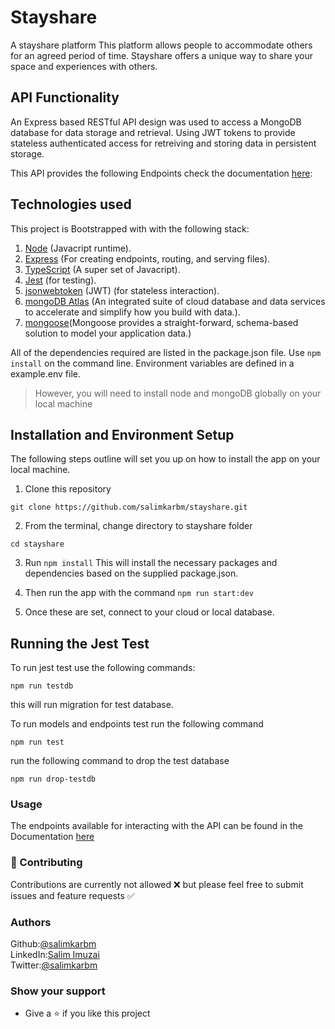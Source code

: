 # Stayshare
A stayshare platform This platform allows people to accommodate others for an agreed period of time. Stayshare offers a unique way to share your space and experiences with others.

## API Functionality
An Express based RESTful API design was used to access a MongoDB database for data storage and retrieval.
Using JWT tokens to provide stateless authenticated access for retreiving and storing data in persistent storage.

This API provides the following Endpoints check the documentation [here]():


## Technologies used

This project is Bootstrapped with with the following stack:

1. [Node](https://nodejs.org/en/) (Javacript runtime).
2. [Express](https://expressjs.com/) (For creating endpoints, routing, and serving files).
3. [TypeScript](https://www.typescriptlang.org/) (A super set of Javacript).
4. [Jest](https://jestjs.io/) (for testing).
5. [jsonwebtoken](https://jwt.io/) (JWT) (for stateless interaction).
6. [mongoDB Atlas](https://www.mongodb.com/) (An integrated suite of cloud database and data services to accelerate and simplify how you build with data.).
7. [mongoose](https://mongoosejs.com/)(Mongoose provides a straight-forward, schema-based solution to model your application data.)


All of the dependencies required are listed in the package.json file. Use `npm install` on the command line. Environment variables are defined in a example.env file.

> However, you will need to install node and mongoDB globally on your local machine


## Installation and Environment Setup

The following steps outline will set you up on how to install the app on your local machine.

1. Clone this repository 

```
git clone https://github.com/salimkarbm/stayshare.git
```
2. From the terminal, change directory to stayshare folder 

```
cd stayshare
```
3. Run `npm install` This will install the necessary packages and dependencies based on the supplied package.json.

4. Then run the app with the command `npm run start:dev`

5. Once these are set, connect to your cloud or local database.



## Running the Jest Test

To run jest test use the following commands:

```
npm run testdb
```
this will run migration for test database.

To run models and endpoints test run the following command

```
npm run test
```

run the following command to drop the test database

```
npm run drop-testdb
```

### Usage

The endpoints available for interacting with the API can be found in the Documentation [here]()

### :handshake: Contributing
Contributions are currently not allowed ❌ but please feel free to submit issues and feature requests ✅

### Authors

Github:[@salimkarbm](https://github.com/salimkarbm)\
LinkedIn:[Salim Imuzai](https://www.linkedin.com/in/salimkarbm/)\
Twitter:[@salimkarbm](https://twitter.com/salimkarbm)

### Show your support

   - Give a :star: if you like this project